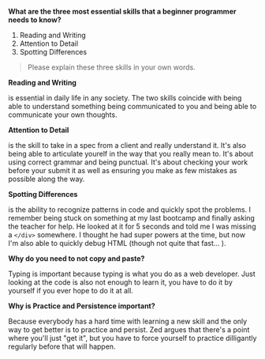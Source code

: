 **What are the three most essential skills that a beginner programmer needs to know?**

1. Reading and Writing
2. Attention to Detail
3. Spotting Differences

> Please explain these three skills in your own words.

**Reading and Writing**

is essential in daily life in any society. The two skills coincide with being able to understand something being 
communicated to you and being able to communicate your own thoughts.

**Attention to Detail**

is the skill to take in a spec from a client and really understand it. It's also being able to articulate yourelf in 
the way that you really mean to. It's about using correct grammar and being punctual. It's about checking your work 
before your submit it as well as ensuring you make as few mistakes as possible along the way.  

**Spotting Differences**

is the ability to recognize patterns in code and quickly spot the problems. I remember being stuck on something at my last bootcamp and finally asking the teacher for help. He looked at it for 5 seconds and told me I was missing a `</div>` somewhere. I thought he had super powers at the time, but now I'm also able to quickly debug HTML (though not quite that fast... ). 

**Why do you need to not copy and paste?**

Typing is important because typing is what you do as a web developer. Just looking at the code is also not enough to learn it, you have to do it by yourself if you ever hope to do it at all.

**Why is Practice and Persistence important?**

Because everybody has a hard time with learning a new skill and the only way to get better is to practice and persist. Zed argues that there's a point where you'll just "get it", but you have to force yourself to practice dilligantly regularly before that will happen.